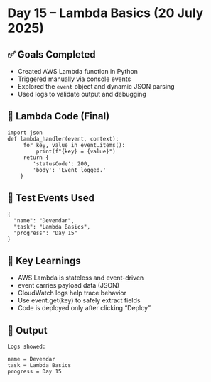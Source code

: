 # Day 15 – Lambda Basics (20 July 2025)

## ✅ Goals Completed
- Created AWS Lambda function in Python
- Triggered manually via console events
- Explored the `event` object and dynamic JSON parsing
- Used logs to validate output and debugging

## 🔧 Lambda Code (Final)

    import json
    def lambda_handler(event, context):
         for key, value in event.items():
             print(f"{key} = {value}")
         return {
            'statusCode': 200,
            'body': 'Event logged.'
        }

## 🧪 Test Events Used

    {
      "name": "Devendar",
      "task": "Lambda Basics",
      "progress": "Day 15"
    }

## 📘 Key Learnings
- AWS Lambda is stateless and event-driven
- event carries payload data (JSON)
- CloudWatch logs help trace behavior
- Use event.get(key) to safely extract fields
- Code is deployed only after clicking “Deploy”

## 📝 Output

    Logs showed:
    
    name = Devendar
    task = Lambda Basics
    progress = Day 15
